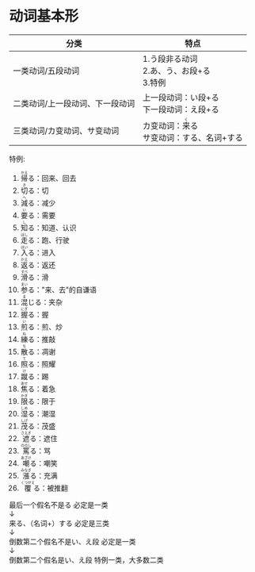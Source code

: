 # 动词基本形  

|分类|特点|
|-|-|
|一类动词/五段动词|1.う段非る动词<br>2.あ、う、お段+る<br>3.特例|
|二类动词/上一段动词、下一段动词|上一段动词：い段+る<br>下一段动词：え段+る|
|三类动词/カ变动词、サ变动词|カ变动词：<ruby>来<rt>く</rt>る</ruby><br>サ变动词：する、名词+する|

特例:  

1. <ruby>帰<rt>かえ</rt>る</ruby>：回来、回去
2. <ruby>切<rt>き</rt></ruby>る：切
3. <ruby>減<rt>へ</rt></ruby>る：减少
4. <ruby>要<rt>い</rt></ruby>る：需要  
5. <ruby>知<rt>し</rt></ruby>る：知道、认识
6. <ruby>走<rt>はし</rt></ruby>る：跑、行驶
7. <ruby>入<rt>はい</rt></ruby>る：进入
8. <ruby>返<rt>かえ</rt></ruby>る：返还
9. <ruby>滑<rt>すべ</rt></ruby>る：滑
10. <ruby>参<rt>まい</rt></ruby>る："来、去"的自谦语
11. <ruby>混<rt>ま</rt></rt>じる</ruby>：夹杂
12. <ruby>握<rt>にぎ</rt></ruby>る：握
13. <ruby>煎<rt>い</rt></ruby>る：煎、炒
14. <ruby>練<rt>ね</rt></ruby>る：推敲
15. <ruby>散<rt>ち</rt></ruby>る：凋谢  
16. <ruby>照<rt>て</rt></ruby>る：照耀
17. <ruby>蹴<rt>け</rt></ruby>る：踢
18. <ruby>焦<rt>あせ</rt></ruby>る：着急
19. <ruby>限<rt>かぎ</rt></ruby>る：限于
20. <ruby>湿<rt>しめ</rt></ruby>る：潮湿
21. <ruby>茂<rt>しげ</rt></ruby>る：茂盛
22. <ruby>遮<rt>さえぎ</rt></ruby>る：遮住
23. <ruby>罵<rt>ののし</rt></ruby>る：骂
24. <ruby>嘲<rt>あざけ</rt></ruby>る：嘲笑  
25. <ruby>漲<rt>みなぎ</rt></ruby>る：充满
26. <ruby>覆<rt>くつがえ</rt></ruby>る：被推翻

最后一个假名不是る  必定是一类  
    ↓  
来る、（名词+）する 必定是三类  
    ↓  
倒数第二个假名不是い、え段 必定是一类  
    ↓  
倒数第二个假名是い、え段 特例一类，大多数二类  